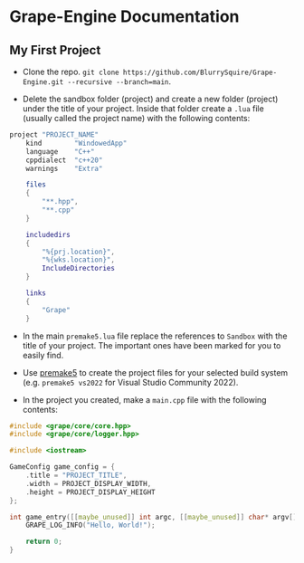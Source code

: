 # Grape-Engine Documentation
## My First Project
- Clone the repo. ``git clone https://github.com/BlurrySquire/Grape-Engine.git --recursive --branch=main``.

- Delete the sandbox folder (project) and create a new folder (project) under the title of your project. Inside that folder create a ``.lua`` file (usually called the project name) with the following contents:
```lua
project "PROJECT_NAME"
    kind    	"WindowedApp"
	language	"C++"
	cppdialect	"c++20"
	warnings	"Extra"

    files
    {
        "**.hpp",
        "**.cpp"
    }

    includedirs
    {
        "%{prj.location}",
        "%{wks.location}",
        IncludeDirectories
    }

    links
    {
        "Grape"
    }
```
- In the main ``premake5.lua`` file replace the references to ``Sandbox`` with the title of your project. The important ones have been marked for you to easily find.

- Use [premake5](https://premake.github.io/) to create the project files for your selected build system (e.g. ``premake5 vs2022`` for Visual Studio Community 2022).

- In the project you created, make a ``main.cpp`` file with the following contents:
```c++
#include <grape/core/core.hpp>
#include <grape/core/logger.hpp>

#include <iostream>

GameConfig game_config = {
	.title = "PROJECT_TITLE",
	.width = PROJECT_DISPLAY_WIDTH,
	.height = PROJECT_DISPLAY_HEIGHT
};

int game_entry([[maybe_unused]] int argc, [[maybe_unused]] char* argv[]) {
	GRAPE_LOG_INFO("Hello, World!");

	return 0;
}
```